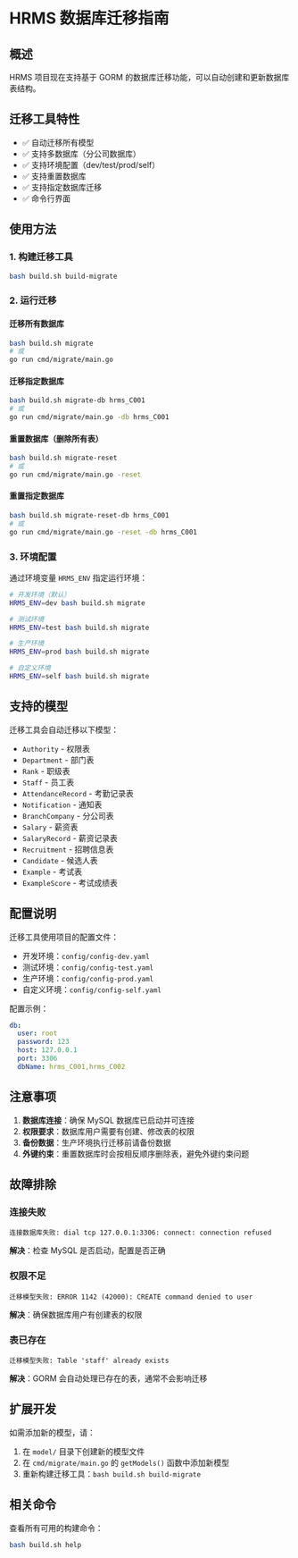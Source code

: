 # HRMS 数据库迁移指南

## 概述

HRMS 项目现在支持基于 GORM 的数据库迁移功能，可以自动创建和更新数据库表结构。

## 迁移工具特性

- ✅ 自动迁移所有模型
- ✅ 支持多数据库（分公司数据库）
- ✅ 支持环境配置（dev/test/prod/self）
- ✅ 支持重置数据库
- ✅ 支持指定数据库迁移
- ✅ 命令行界面

## 使用方法

### 1. 构建迁移工具

```bash
bash build.sh build-migrate
```

### 2. 运行迁移

#### 迁移所有数据库
```bash
bash build.sh migrate
# 或
go run cmd/migrate/main.go
```

#### 迁移指定数据库
```bash
bash build.sh migrate-db hrms_C001
# 或
go run cmd/migrate/main.go -db hrms_C001
```

#### 重置数据库（删除所有表）
```bash
bash build.sh migrate-reset
# 或
go run cmd/migrate/main.go -reset
```

#### 重置指定数据库
```bash
bash build.sh migrate-reset-db hrms_C001
# 或
go run cmd/migrate/main.go -reset -db hrms_C001
```

### 3. 环境配置

通过环境变量 `HRMS_ENV` 指定运行环境：

```bash
# 开发环境（默认）
HRMS_ENV=dev bash build.sh migrate

# 测试环境
HRMS_ENV=test bash build.sh migrate

# 生产环境
HRMS_ENV=prod bash build.sh migrate

# 自定义环境
HRMS_ENV=self bash build.sh migrate
```

## 支持的模型

迁移工具会自动迁移以下模型：

- `Authority` - 权限表
- `Department` - 部门表
- `Rank` - 职级表
- `Staff` - 员工表
- `AttendanceRecord` - 考勤记录表
- `Notification` - 通知表
- `BranchCompany` - 分公司表
- `Salary` - 薪资表
- `SalaryRecord` - 薪资记录表
- `Recruitment` - 招聘信息表
- `Candidate` - 候选人表
- `Example` - 考试表
- `ExampleScore` - 考试成绩表

## 配置说明

迁移工具使用项目的配置文件：

- 开发环境：`config/config-dev.yaml`
- 测试环境：`config/config-test.yaml`
- 生产环境：`config/config-prod.yaml`
- 自定义环境：`config/config-self.yaml`

配置示例：
```yaml
db:
  user: root
  password: 123
  host: 127.0.0.1
  port: 3306
  dbName: hrms_C001,hrms_C002
```

## 注意事项

1. **数据库连接**：确保 MySQL 数据库已启动并可连接
2. **权限要求**：数据库用户需要有创建、修改表的权限
3. **备份数据**：生产环境执行迁移前请备份数据
4. **外键约束**：重置数据库时会按相反顺序删除表，避免外键约束问题

## 故障排除

### 连接失败
```
连接数据库失败: dial tcp 127.0.0.1:3306: connect: connection refused
```
**解决**：检查 MySQL 是否启动，配置是否正确

### 权限不足
```
迁移模型失败: ERROR 1142 (42000): CREATE command denied to user
```
**解决**：确保数据库用户有创建表的权限

### 表已存在
```
迁移模型失败: Table 'staff' already exists
```
**解决**：GORM 会自动处理已存在的表，通常不会影响迁移

## 扩展开发

如需添加新的模型，请：

1. 在 `model/` 目录下创建新的模型文件
2. 在 `cmd/migrate/main.go` 的 `getModels()` 函数中添加新模型
3. 重新构建迁移工具：`bash build.sh build-migrate`

## 相关命令

查看所有可用的构建命令：
```bash
bash build.sh help